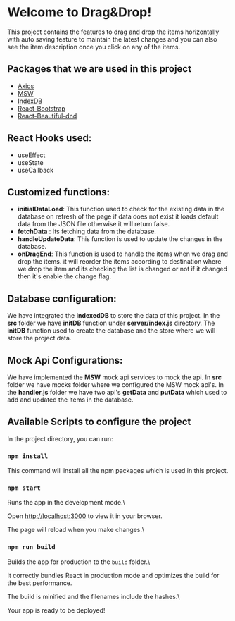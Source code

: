 # Welcome to Drag&Drop!

This project contains the features to drag and drop the items horizontally with auto saving feature to maintain the latest changes and you can also see the item description once you click on any of the items.


## Packages that we are used in this project

 
 - [Axios](https://www.npmjs.com/package/axios)
 - [MSW](https://mswjs.io/docs/getting-started/install)
 - [IndexDB](https://developer.mozilla.org/en-US/docs/Web/API/IndexedDB_API/Using_IndexedDB)
 -  [React-Bootstrap](https://react-bootstrap.github.io/getting-started/introduction)
 - [React-Beautiful-dnd](https://www.npmjs.com/package/react-beautiful-dnd)

  ## React Hooks used:
 - useEffect
 - useState
 - useCallback

## Customized functions:

 - **initialDataLoad**: This function used to check for the existing data in the database on refresh of the page if data does not exist it loads default data from the JSON file otherwise it will return false.
 - **fetchData** : Its fetching data from the database.
 - **handleUpdateData**: This function is used to update the changes in the database.
 - **onDragEnd**: This function is used to handle the items when we drag and drop the items. it will reorder the items according to destination where we drop the item and its checking the list is changed or not if it changed then it's enable the change flag.
 
 ## Database configuration:
 We have integrated the **indexedDB** to store the data of this project. In the **src** folder we have **initDB** function under **server/index.js** directory. The **initDB** function used to create the database and the store where we will store the project data.  

## Mock Api Configurations:
We have implemented the **MSW** mock api services to mock the api. In **src** folder we have mocks folder where we configured the MSW mock api's. In the **handler.js** folder we have two api's **getData** and **putData** which used to add and updated the items in the database.

## Available Scripts to configure the project

  

In the project directory, you can run:

  

### `npm install`

  

This command will install all the npm packages which is used in this project.

  

### `npm start`

  

Runs the app in the development mode.\

Open [http://localhost:3000](http://localhost:3000) to view it in your browser.

  

The page will reload when you make changes.\

  

### `npm run build`

  

Builds the app for production to the `build` folder.\

It correctly bundles React in production mode and optimizes the build for the best performance.

  

The build is minified and the filenames include the hashes.\

Your app is ready to be deployed!
